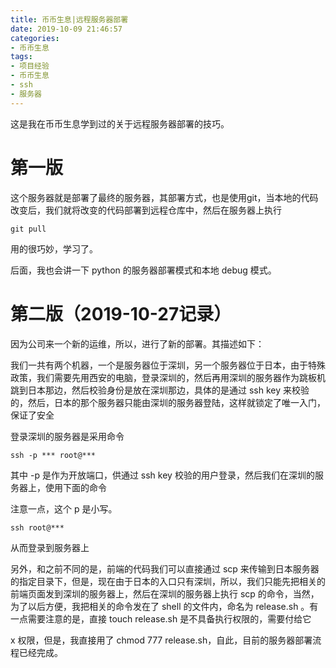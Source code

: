 ```yaml
---
title: 币币生息|远程服务器部署
date: 2019-10-09 21:46:57
categories:
- 币币生息
tags:
- 项目经验
- 币币生息
- ssh
- 服务器
---
```

这是我在币币生息学到过的关于远程服务器部署的技巧。

<!-- more -->

# 第一版

这个服务器就是部署了最终的服务器，其部署方式，也是使用git，当本地的代码改变后，我们就将改变的代码部署到远程仓库中，然后在服务器上执行

	git pull
	
用的很巧妙，学习了。

后面，我也会讲一下 python 的服务器部署模式和本地 debug 模式。

# 第二版（2019-10-27记录）

因为公司来一个新的运维，所以，进行了新的部署。其描述如下：

我们一共有两个机器，一个是服务器位于深圳，另一个服务器位于日本，由于特殊政策，我们需要先用西安的电脑，登录深圳的，然后再用深圳的服务器作为跳板机跳到日本那边，然后校验身份是放在深圳那边，具体的是通过 ssh key 来校验的，然后，日本的那个服务器只能由深圳的服务器登陆，这样就锁定了唯一入门，保证了安全

登录深圳的服务器是采用命令

	ssh -p *** root@***
	
其中 -p 是作为开放端口，供通过 ssh key 校验的用户登录，然后我们在深圳的服务器上，使用下面的命令

注意一点，这个 p 是小写。

	ssh root@***
	
从而登录到服务器上

另外，和之前不同的是，前端的代码我们可以直接通过 scp 来传输到日本服务器的指定目录下，但是，现在由于日本的入口只有深圳，所以，我们只能先把相关的前端页面发到深圳的服务器上，然后在深圳的服务器上执行 scp 的命令，当然，为了以后方便，我把相关的命令发在了 shell 的文件内，命名为 release.sh 。有一点需要注意的是，直接 touch release.sh 是不具备执行权限的，需要付给它

x 权限，但是，我直接用了 chmod 777 release.sh，自此，目前的服务器部署流程已经完成。
